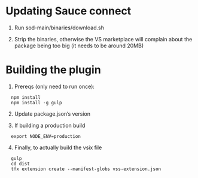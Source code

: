 # Updating Sauce connect

1) Run sod-main/binaries/download.sh

2) Strip the binaries, otherwise the VS marketplace will complain about the package being too big (it needs to be around 20MB)

# Building the plugin

1) Prereqs (only need to run once):
```
  npm install
  npm install -g gulp
```

2) Update package.json’s version

3) If building a production build
```
  export NODE_ENV=production
```

4) Finally, to actually build the vsix file
```
  gulp
  cd dist
  tfx extension create --manifest-globs vss-extension.json
```
